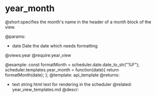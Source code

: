 year_month
=============

@short:specifies the month's name in the header of a month block of the view.
	
@params:
- date	Date	the date which needs formatting

@views:year
@require:year_view

@example:
const formatMonth = scheduler.date.date_to_str("%F");
scheduler.templates.year_month = function(date){
    return formatMonth(date);
};
@template:	api_template
@returns:
- text    string     html text for rendering in the scheduler
@related:
	year_view_templates.md
@descr:



